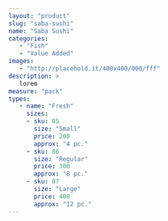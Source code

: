 ```yaml
---
layout: "product"
slug: "saba-sushi"
name: "Saba Sushi"
categories:
   - "Fish"
   - "Value Added"
images:
   - "http://placehold.it/400x400/000/fff"
description: >
   lorem
measure: "pack"
types: 
   - name: "Fresh"
     sizes: 
     - sku: 85
       size: "Small"
       price: 200
       approx: "4 pc."
     - sku: 86
       size: "Regular"
       price: 300
       approx: "8 pc."
     - sku: 87
       size: "Large"
       price: 400
       approx: "12 pc."
---
```


